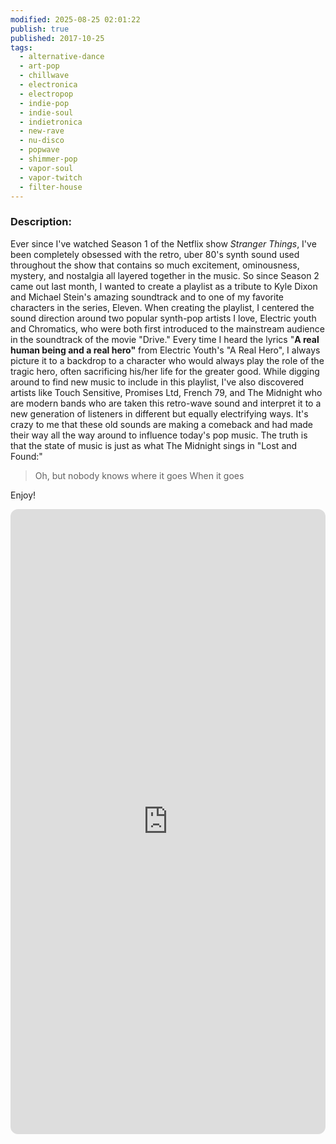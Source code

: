 ```yaml
---
modified: 2025-08-25 02:01:22
publish: true
published: 2017-10-25
tags:
  - alternative-dance
  - art-pop
  - chillwave
  - electronica
  - electropop
  - indie-pop
  - indie-soul
  - indietronica
  - new-rave
  - nu-disco
  - popwave
  - shimmer-pop
  - vapor-soul
  - vapor-twitch
  - filter-house
---
```

### Description:

Ever since I've watched Season 1 of the Netflix show *Stranger Things*, I've been completely obsessed with the retro, uber 80's synth sound used throughout the show that contains so much excitement, ominousness, mystery, and nostalgia all layered together in the music. So since Season 2 came out last month, I wanted to create a playlist as a tribute to Kyle Dixon and Michael Stein's amazing soundtrack and to one of my favorite characters in the series, Eleven. When creating the playlist, I centered the sound direction around two popular synth-pop artists I love, Electric youth and Chromatics, who were both first introduced to the mainstream audience in the soundtrack of the movie "Drive." Every time I heard the lyrics "**A real human being and a real hero"** from Electric Youth's "A Real Hero", I always picture it to a backdrop to a character who would always play the role of the tragic hero, often sacrificing his/her life for the greater good. While digging around to find new music to include in this playlist, I've also discovered artists like Touch Sensitive, Promises Ltd, French 79, and The Midnight who are modern bands who are taken this retro-wave sound and interpret it to a new generation of listeners in different but equally electrifying ways. It's crazy to me that these old sounds are making a comeback and had made their way all the way around to influence today's pop music. The truth is that the state of music is just as what The Midnight sings in "Lost and Found:"

> Oh, but nobody knows where it goes
> When it goes

Enjoy!

<iframe data-testid="embed-iframe" style="border-radius:12px" src="https://open.spotify.com/embed/playlist/2RjAV07scaoHkNjp6RwF6w?utm_source=generator&theme=0" width="100%" height="1000" frameBorder="0" allowfullscreen="" allow="autoplay; clipboard-write; encrypted-media; fullscreen; picture-in-picture" loading="lazy"></iframe>

